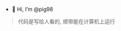 - 👋 Hi, I’m @pig98

<!---
pig98/pig98 is a ✨ special ✨ repository because its `README.md` (this file) appears on your GitHub profile.
You can click the Preview link to take a look at your changes.
--->

> 代码是写给人看的, 顺带能在计算机上运行
